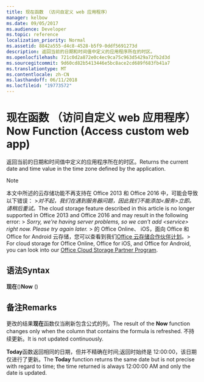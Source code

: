 ```yaml
---
title: 现在函数 （访问自定义 web 应用程序）
manager: kelbow
ms.date: 09/05/2017
ms.audience: Developer
ms.topic: reference
localization_priority: Normal
ms.assetid: 8842a555-d4c8-4528-b5f9-0ddf5691273d
description: 返回当前的日期和时间值中定义的应用程序所在的时区。
ms.openlocfilehash: 721c0d2a872e0c4ec9ca75c963d5429a72fb2d3d
ms.sourcegitcommit: 9d60cd82b5413446e5bc8ace2cd689f683fb41a7
ms.translationtype: MT
ms.contentlocale: zh-CN
ms.lasthandoff: 06/11/2018
ms.locfileid: "19773572"
---
```

# <a name="now-function-access-custom-web-app"></a><span data-ttu-id="b53c9-103">现在函数 （访问自定义 web 应用程序）</span><span class="sxs-lookup"><span data-stu-id="b53c9-103">Now Function (Access custom web app)</span></span>

<span data-ttu-id="b53c9-104">返回当前的日期和时间值中定义的应用程序所在的时区。</span><span class="sxs-lookup"><span data-stu-id="b53c9-104">Returns the current date and time value in the time zone defined by the application.</span></span>
  
> [!NOTE]
> <span data-ttu-id="b53c9-105">本文中所述的云存储功能不再支持在 Office 2013 和 Office 2016 中，可能会导致以下错误： >*对不起，我们在遇到服务器问题，因此我们不能添加\<服务\>立即。请稍后重试。*</span><span class="sxs-lookup"><span data-stu-id="b53c9-105">The cloud storage feature described in this article is no longer supported in Office 2013 and Office 2016 and may result in the following error: >  *Sorry, we're having server problems, so we can't add \<service\> right now. Please try again later.*</span></span> <span data-ttu-id="b53c9-106">> 的 Office Online、 iOS，面向 Office 和 Office for Android 云存储，您可以查看到我们[Office 云存储合作伙伴计划](https://dev.office.com/programs/officecloudstorage)。</span><span class="sxs-lookup"><span data-stu-id="b53c9-106">> For cloud storage for Office Online, Office for iOS, and Office for Android, you can look into our [Office Cloud Storage Partner Program](https://dev.office.com/programs/officecloudstorage).</span></span> 
  
## <a name="syntax"></a><span data-ttu-id="b53c9-107">语法</span><span class="sxs-lookup"><span data-stu-id="b53c9-107">Syntax</span></span>

 <span data-ttu-id="b53c9-108">**现在**()</span><span class="sxs-lookup"><span data-stu-id="b53c9-108">**Now** ()</span></span> 
  
## <a name="remarks"></a><span data-ttu-id="b53c9-109">备注</span><span class="sxs-lookup"><span data-stu-id="b53c9-109">Remarks</span></span>

<span data-ttu-id="b53c9-110">更改的结果**现在**函数仅当刷新包含公式的列。</span><span class="sxs-lookup"><span data-stu-id="b53c9-110">The result of the **Now** function changes only when the column that contains the formula is refreshed.</span></span> <span data-ttu-id="b53c9-111">不持续更新。</span><span class="sxs-lookup"><span data-stu-id="b53c9-111">It is not updated continuously.</span></span> 
  
<span data-ttu-id="b53c9-112">**Today**函数返回相同的日期，但并不精确在时间;返回时始终是 12:00:00，该日期仅进行了更新。</span><span class="sxs-lookup"><span data-stu-id="b53c9-112">The **Today** function returns the same date but is not precise with regard to time; the time returned is always 12:00:00 AM and only the date is updated.</span></span> 
  

